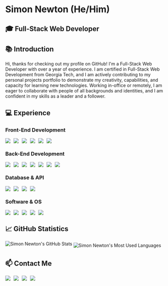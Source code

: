 # Simon Newton (He/Him)

## :mortar_board: Full-Stack Web Developer

## :books: Introduction

Hi, thanks for checking out my profile on GitHub! I'm a Full-Stack Web Developer with over a year of experience. I am certified in Full-Stack Web Development from Georgia Tech, and I am actively contributing to my personal projects portfolio to demonstrate my creativity, capabilities, and capacity for learning new technologies. Working in-office or remotely, I am eager to collaborate with people of all backgrounds and identities, and I am confident in my skills as a leader and a follower.

## :computer: Experience

### Front-End Development

<div style="display: flex; flex-direction: row;">
    <a href="https://developer.mozilla.org/en-US/docs/web/html" target="_blank"><img src="https://img.shields.io/static/v1?&style=flat&logo=html5&logoColor=ECF0F1&labelColor=25373D&label=&message=HTML5&color=ECF0F1" style="padding-right: 10px"/></a>
    <a href="https://developer.mozilla.org/en-US/docs/web/css" target="_blank"><img src="https://img.shields.io/static/v1?&style=flat&logo=css3&logoColor=ECF0F1&labelColor=25373D&label=&message=CSS3&color=ECF0F1" style="padding-right: 10px"/></a>
    <a href="https://developer.mozilla.org/en-US/docs/web/javascript" target="_blank"><img src="https://img.shields.io/static/v1?&style=flat&logo=javascript&logoColor=ECF0F1&labelColor=25373D&label=&message=JAVASCRIPT&color=ECF0F1" style="padding-right: 10px"/></a>
    <a href="https://reactjs.org/" target="_blank"><img src="https://img.shields.io/static/v1?&style=flat&logo=react&logoColor=ECF0F1&labelColor=25373D&label=&message=REACTJS&color=ECF0F1" style="padding-right: 10px"/></a>
    <a href="https://getbootstrap.com/" target="_blank"><img src="https://img.shields.io/static/v1?&style=flat&logo=bootstrap&logoColor=ECF0F1&labelColor=25373D&label=&message=BOOTSTRAP&color=ECF0F1" style="padding-right: 10px"/></a>
    <a href="https://getbootstrap.com/" target="_blank"><img src="https://img.shields.io/static/v1?&style=flat&logo=tailwindcss&logoColor=ECF0F1&labelColor=25373D&label=&message=TAILWINDCSS&color=ECF0F1" style="padding-right: 10px"/></a>
</div>

### Back-End Development

<div style="display: flex; flex-direction: row;">
    <a href="https://developer.mozilla.org/en-US/docs/Glossary/TypeScript" target="_blank"><img src="https://img.shields.io/static/v1?&style=flat&logo=typescript&logoColor=ECF0F1&labelColor=25373D&label=&message=TYPESCRIPT&color=ECF0F1" style="padding-right: 10px"/></a>
    <a href="https://nextjs.org/" target="_blank"><img src="https://img.shields.io/static/v1?&style=flat&logo=nextdotjs&logoColor=ECF0F1&labelColor=25373D&label=&message=NEXTJS&color=ECF0F1" style="padding-right: 10px"/></a>
    <a href="https://nodejs.dev/en/" target="_blank"><img src="https://img.shields.io/static/v1?&style=flat&logo=nodedotjs&logoColor=ECF0F1&labelColor=25373D&label=&message=NODE&color=ECF0F1" style="padding-right: 10px"/></a>
    <a href="https://www.npmjs.com/" target="_blank"><img src="https://img.shields.io/static/v1?&style=flat&logo=npm&logoColor=ECF0F1&labelColor=25373D&label=&message=NPM&color=ECF0F1" style="padding-right: 10px"/></a>
    <a href="https://expressjs.com/" target="_blank"><img src="https://img.shields.io/static/v1?&style=flat&logo=express&logoColor=ECF0F1&labelColor=25373D&label=&message=EXPRESS&color=ECF0F1" style="padding-right: 10px"/></a>
    <a href="https://git-scm.com/" target="_blank"><img src="https://img.shields.io/static/v1?&style=flat&logo=git&logoColor=ECF0F1&labelColor=25373D&label=&message=GIT&color=ECF0F1" style="padding-right: 10px"/></a>
    <a href="https://www.heroku.com/platform" target="_blank"><img src="https://img.shields.io/static/v1?&style=flat&logo=heroku&logoColor=ECF0F1&labelColor=25373D&label=&message=HEROKU&color=ECF0F1" style="padding-right: 10px"/></a>
</div>

### Database & API

<div style="display: flex; flex-direction: row;">
    <a href="https://www.mysql.com/" target="_blank"><img src="https://img.shields.io/static/v1?&style=flat&logo=mysql&logoColor=ECF0F1&labelColor=25373D&label=&message=SQL&color=ECF0F1" style="padding-right: 10px"/></a>
    <a href="https://www.mongodb.com/" target="_blank"><img src="https://img.shields.io/static/v1?&style=flat&logo=mongodb&logoColor=ECF0F1&labelColor=25373D&label=&message=MONGODB&color=ECF0F1" style="padding-right: 10px"/></a>
    <a href="https://axios-http.com/docs/intro" target="_blank"><img src="https://img.shields.io/static/v1?&style=flat&logo=axios&logoColor=ECF0F1&labelColor=25373D&label=&message=AXIOS&color=ECF0F1" style="padding-right: 10px"/></a>
    <a href="https://www.postman.com/" target="_blank"><img src="https://img.shields.io/static/v1?&style=flat&logo=postman&logoColor=ECF0F1&labelColor=25373D&label=&message=POSTMAN&color=ECF0F1" style="padding-right: 10px"/></a>
</div>

### Software & OS

<div style="display: flex; flex-direction: row;">
    <a href="https://code.visualstudio.com/" target="_blank"><img src="https://img.shields.io/static/v1?&style=flat&logo=anydesk&logoColor=ECF0F1&labelColor=25373D&label=&message=VSCODE&color=ECF0F1" style="padding-right: 10px"/></a>
    <a href="https://slack.com/" target="_blank"><img src="https://img.shields.io/static/v1?&style=flat&logo=slack&logoColor=ECF0F1&labelColor=25373D&label=&message=SLACK&color=ECF0F1" style="padding-right: 10px"/></a></a>
    <a href="https://developer.mozilla.org/en-US/docs/Learn/Tools_and_testing/Understanding_client-side_tools/Command_line" target="_blank"><img src="https://img.shields.io/static/v1?&style=flat&logo=anydesk&logoColor=ECF0F1&labelColor=25373D&label=&message=BASH&color=ECF0F1" style="padding-right: 10px"/></a>
    <a href="https://www.microsoft.com/en-us/windows" target="_blank"><img src="https://img.shields.io/static/v1?&style=flat&logo=anydesk&logoColor=ECF0F1&labelColor=25373D&label=&message=WINDOWS&color=ECF0F1" style="padding-right: 10px"/></a>
    <a href="https://www.apple.com/macos/" target="_blank"><img src="https://img.shields.io/static/v1?&style=flat&logo=apple&logoColor=ECF0F1&labelColor=25373D&label=&message=MACOS&color=ECF0F1" style="padding-right: 10px"/></a>
</div>

## :chart_with_upwards_trend: GitHub Statistics
<div>
    <img align="center" src="https://github-readme-stats.vercel.app/api?username=simonanewton&custom_title=GitHub+Statistics&hide=issues,contribs&include_all_commits=true&count_private=true&show_icons=true&theme=github_dark&rank_icon=github&card_width=467px" alt="Simon Newton's GitHub Stats" style="padding-bottom: 10px"/>
    <img align="center" src="https://github-readme-stats.vercel.app/api/top-langs/?username=anuraghazra&hide=glsl,astro,rust,go,makefile,shell&size_weight=0.5&count_weight=0.5&layout=compact&theme=github_dark&card_width=467px" alt="Simon Newton's Most Used Languages" />
</div>

## :mailbox: Contact Me

<div style="display: flex; flex-direction: row;">
    <a href="https://www.linkedin.com/in/simonanewtondev/" target="_blank"><img src="https://img.shields.io/static/v1?&style=flat&logo=gmail&logoColor=ECF0F1&labelColor=25373D&label=&message=EMAIL&color=ECF0F1" style="padding-right: 10px"/></a>
    <a href="https://www.linkedin.com/in/simonanewtondev/" target="_blank"><img src="https://img.shields.io/static/v1?&style=flat&logo=linkedin&logoColor=ECF0F1&labelColor=25373D&label=&message=LINKEDIN&color=ECF0F1" style="padding-right: 10px"/></a>
    <a href="https://github.com/simonanewton" target="_blank"><img src="https://img.shields.io/static/v1?&style=flat&logo=github&logoColor=ECF0F1&labelColor=25373D&label=&message=GITHUB&color=ECF0F1" style="padding-right: 10px"/></a>
    <a href="https://developer-portfolio-yqdu.onrender.com/" target="_blank"><img src="https://img.shields.io/static/v1?&style=flat&logo=render&logoColor=ECF0F1&labelColor=25373D&label=&message=WEBSITE&color=ECF0F1" style="padding-right: 10px"/></a>
</div>
